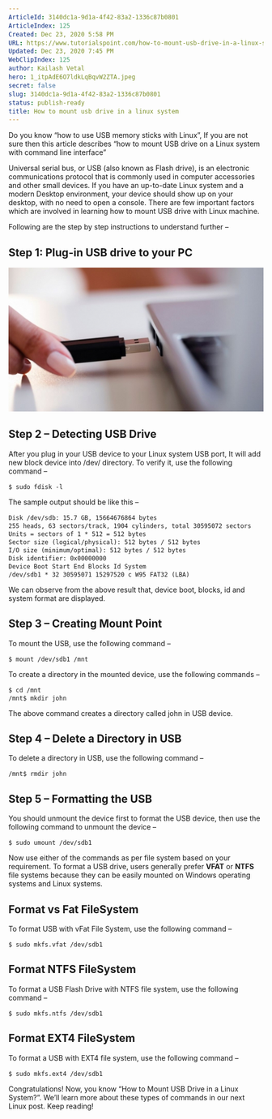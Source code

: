 ```yaml
---
ArticleId: 3140dc1a-9d1a-4f42-83a2-1336c87b0801
ArticleIndex: 125
Created: Dec 23, 2020 5:58 PM
URL: https://www.tutorialspoint.com/how-to-mount-usb-drive-in-a-linux-system
Updated: Dec 23, 2020 7:45 PM
WebClipIndex: 125
author: Kailash Vetal
hero: 1_itpAdE6O7ldkLqBqvW2ZTA.jpeg
secret: false
slug: 3140dc1a-9d1a-4f42-83a2-1336c87b0801
status: publish-ready
title: How to mount usb drive in a linux system
---
```

Do you know “how to use USB memory sticks with Linux”, If you are not sure then this article describes “how to mount USB drive on a Linux system with command line interface”

Universal serial bus, or USB (also known as Flash drive), is an electronic communications protocol that is commonly used in computer accessories and other small devices. If you have an up-to-date Linux system and a modern Desktop environment, your device should show up on your desktop, with no need to open a console. There are few important factors which are involved in learning how to mount USB drive with Linux machine.

Following are the step by step instructions to understand further –

## Step 1: Plug-in USB drive to your PC

![125%2051c1c553a07f4dd593580b5c7d0e8f93/useb_drive.jpg](125%2051c1c553a07f4dd593580b5c7d0e8f93/useb_drive.jpg)

## Step 2 – Detecting USB Drive

After you plug in your USB device to your Linux system USB port, It will add new block device into /dev/ directory. To verify it, use the following command –

```
$ sudo fdisk -l
```

The sample output should be like this –

```
Disk /dev/sdb: 15.7 GB, 15664676864 bytes
255 heads, 63 sectors/track, 1904 cylinders, total 30595072 sectors
Units = sectors of 1 * 512 = 512 bytes
Sector size (logical/physical): 512 bytes / 512 bytes
I/O size (minimum/optimal): 512 bytes / 512 bytes
Disk identifier: 0x00000000
Device Boot Start End Blocks Id System
/dev/sdb1 * 32 30595071 15297520 c W95 FAT32 (LBA)
```

We can observe from the above result that, device boot, blocks, id and system format are displayed.

## Step 3 – Creating Mount Point

To mount the USB, use the following command –

```
$ mount /dev/sdb1 /mnt
```

To create a directory in the mounted device, use the following commands –

```
$ cd /mnt
/mnt$ mkdir john
```

The above command creates a directory called john in USB device.

## Step 4 – Delete a Directory in USB

To delete a directory in USB, use the following command –

```
/mnt$ rmdir john
```

## Step 5 – Formatting the USB

You should unmount the device first to format the USB device, then use the following command to unmount the device –

```
$ sudo umount /dev/sdb1
```

Now use either of the commands as per file system based on your requirement. To format a USB drive, users generally prefer **VFAT** or **NTFS** file systems because they can be easily mounted on Windows operating systems and Linux systems.

## Format vs Fat FileSystem

To format USB with vFat File System, use the following command –

```
$ sudo mkfs.vfat /dev/sdb1
```

## Format NTFS FileSystem

To format a USB Flash Drive with NTFS file system, use the following command –

```
$ sudo mkfs.ntfs /dev/sdb1
```

## Format EXT4 FileSystem

To format a USB with EXT4 file system, use the following command –

```
$ sudo mkfs.ext4 /dev/sdb1
```

Congratulations! Now, you know “How to Mount USB Drive in a Linux System?”. We’ll learn more about these types of commands in our next Linux post. Keep reading!
